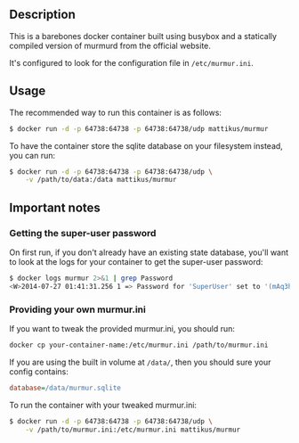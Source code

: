## Description

This is a barebones docker container built using busybox and a statically compiled version of murmurd from the official website.

It's configured to look for the configuration file in `/etc/murmur.ini`.

## Usage

The recommended way to run this container is as follows:

```bash
$ docker run -d -p 64738:64738 -p 64738:64738/udp mattikus/murmur
```

To have the container store the sqlite database on your filesystem instead, you can run:

```bash
$ docker run -d -p 64738:64738 -p 64738:64738/udp \
    -v /path/to/data:/data mattikus/murmur
```

## Important notes

### Getting the super-user password

On first run, if you don't already have an existing state database, you'll want to look at the logs for your container to get the super-user password: 

```bash
$ docker logs murmur 2>&1 | grep Password
<W>2014-07-27 01:41:31.256 1 => Password for 'SuperUser' set to '(mAq3hkwnkD'
```

### Providing your own murmur.ini

If you want to tweak the provided murmur.ini, you should run:

```bash
docker cp your-container-name:/etc/murmur.ini /path/to/murmur.ini
```

If you are using the built in volume at `/data/`, then you should sure your config contains:

```ini
database=/data/murmur.sqlite
```

To run the container with your tweaked murmur.ini:

```bash
$ docker run -d -p 64738:64738 -p 64738:64738/udp \
    -v /path/to/murmur.ini:/etc/murmur.ini mattikus/murmur
```

